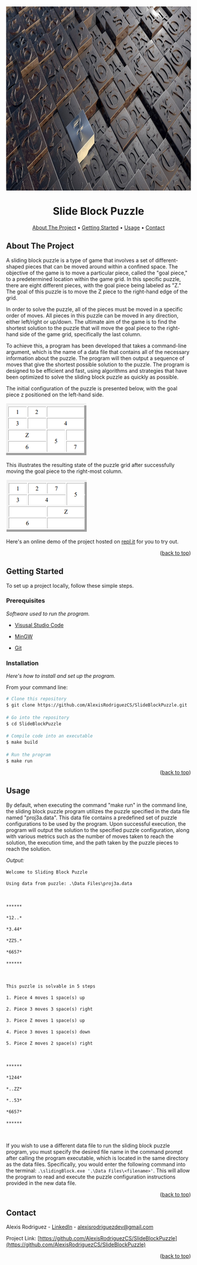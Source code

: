 <a name="readme-top"></a>

<p align="center">
  <img src="https://raw.githubusercontent.com/AlexisRodriguezCS/SlideBlockPuzzle/main/Images/Puzzle.jpg" alt="Grid" style="display:block;margin:auto;" height="500">
</p>
<h1 align="center">Slide Block Puzzle</h1>

<!-- TABLE OF CONTENTS -->
<p align="center">
  <a href="#about">About The Project</a> •
  <a href="#getting-started">Getting Started</a> •
  <a href="#usage">Usage</a> •
  <a href="#Contact">Contact</a>
</p>

<!-- ABOUT THE PROJECT -->
<a name="about"></a>
## About The Project

A sliding block puzzle is a type of game that involves a set of different-shaped pieces that can be moved around within a confined space. The objective of the game is to move a particular piece, called the "goal piece," to a predetermined location within the game grid. In this specific puzzle, there are eight different pieces, with the goal piece being labeled as "Z." The goal of this puzzle is to move the Z piece to the right-hand edge of the grid.

In order to solve the puzzle, all of the pieces must be moved in a specific order of moves. All pieces in this puzzle can be moved in any direction, either left/right or up/down. The ultimate aim of the game is to find the shortest solution to the puzzle that will move the goal piece to the right-hand side of the game grid, specifically the last column.

To achieve this, a program has been developed that takes a command-line argument, which is the name of a data file that contains all of the necessary information about the puzzle. The program will then output a sequence of moves that give the shortest possible solution to the puzzle. The program is designed to be efficient and fast, using algorithms and strategies that have been optimized to solve the sliding block puzzle as quickly as possible.

The initial configuration of the puzzle is presented below, with the goal piece z positioned on the left-hand side.

<img src="https://raw.githubusercontent.com/AlexisRodriguezCS/SlideBlockPuzzle/main/Images/start.PNG" alt="starting puzzle">

This illustrates the resulting state of the puzzle grid after successfully moving the goal piece to the right-most column.

<img src="https://raw.githubusercontent.com/AlexisRodriguezCS/SlideBlockPuzzle/main/Images/result.PNG" alt="starting puzzle">

Here's an online demo of the project hosted on [repl.it](https://replit.com/@Alexisrz/SlideBlockPuzzle) for you to try out.

<p align="right">(<a href="#readme-top">back to top</a>)</p>

<!-- GETTING STARTED -->
<a name="getting-started"></a>
## Getting Started

To set up a project locally, follow these simple steps.

### Prerequisites

_Software used to run the program._
* [Visusal Studio Code](https://code.visualstudio.com/)

* [MinGW](https://sourceforge.net/projects/mingw/)

* [Git](https://git-scm.com/)

### Installation
_Here's how to install and set up the program._

From your command line:

```bash
# Clone this repository
$ git clone https://github.com/AlexisRodriguezCS/SlideBlockPuzzle.git

# Go into the repository
$ cd SlideBlockPuzzle

# Compile code into an executable
$ make build

# Run the program
$ make run
```

<p align="right">(<a href="#readme-top">back to top</a>)</p>

<!-- USAGE -->
<a name="usage"></a>
## Usage

By default, when executing the command "make run" in the command line, the sliding block puzzle program utilizes the puzzle specified in the data file named "proj3a.data". This data file contains a predefined set of puzzle configurations to be used by the program. Upon successful execution, the program will output the solution to the specified puzzle configuration, along with various metrics such as the number of moves taken to reach the solution, the execution time, and the path taken by the puzzle pieces to reach the solution.

_Output:_

`Welcome to Sliding Block Puzzle`

`Using data from puzzle: .\Data Files\proj3a.data`

<br>

`******`

`*12..*`

`*3.44*`

`*ZZ5.*`

`*6657*`

`******`

<br>

`This puzzle is solvable in 5 steps`

`1. Piece 4 moves 1 space(s) up`

`2. Piece 3 moves 3 space(s) right`

`3. Piece Z moves 1 space(s) up`

`4. Piece 3 moves 1 space(s) down`

`5. Piece Z moves 2 space(s) right`

<br>

`******`

`*1244*`

`*..ZZ*`

`*..53*`

`*6657*`

`******`

<br>

If you wish to use a different data file to run the sliding block puzzle program, you must specify the desired file name in the command prompt after calling the program executable, which is located in the same directory as the data files. Specifically, you would enter the following command into the terminal: `.\slidingBlock.exe '.\Data Files\<filename>'`. This will allow the program to read and execute the puzzle configuration instructions provided in the new data file.

<p align="right">(<a href="#readme-top">back to top</a>)</p>

<!-- CONTACT -->
<a name="contact"></a>
## Contact

Alexis Rodriguez - [LinkedIn](https://www.linkedin.com/in/alexisrodriguezcs/) - alexisrodriguezdev@gmail.com

Project Link: [https://github.com/AlexisRodriguezCS/SlideBlockPuzzle](https://github.com/AlexisRodriguezCS/SlideBlockPuzzle)

<p align="right">(<a href="#readme-top">back to top</a>)</p>
